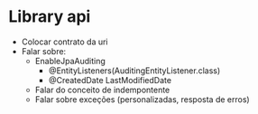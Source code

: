 # Library api

- Colocar contrato da uri
- Falar sobre:
  - EnableJpaAuditing
    - @EntityListeners(AuditingEntityListener.class)
    - @CreatedDate LastModifiedDate
  - Falar do conceito de indempontente
  - Falar sobre exceções (personalizadas, resposta de erros)
